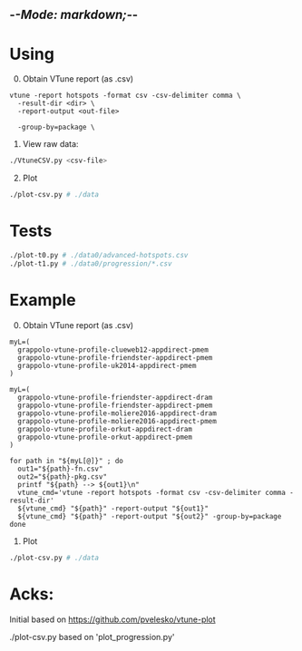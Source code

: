 -*-Mode: markdown;-*-
-----------------------------------------------------------------------------

Using
=============================================================================

0. Obtain VTune report (as .csv)

```
vtune -report hotspots -format csv -csv-delimiter comma \
  -result-dir <dir> \
  -report-output <out-file>

  -group-by=package \
```


1. View raw data:

```sh
./VtuneCSV.py <csv-file>
```

2. Plot

```sh
./plot-csv.py # ./data
```

Tests
=============================================================================

```sh
./plot-t0.py # ./data0/advanced-hotspots.csv
./plot-t1.py # ./data0/progression/*.csv
```


Example
=============================================================================

0. Obtain VTune report (as .csv)

```
myL=(
  grappolo-vtune-profile-clueweb12-appdirect-pmem
  grappolo-vtune-profile-friendster-appdirect-pmem
  grappolo-vtune-profile-uk2014-appdirect-pmem
)

myL=(
  grappolo-vtune-profile-friendster-appdirect-dram
  grappolo-vtune-profile-friendster-appdirect-pmem
  grappolo-vtune-profile-moliere2016-appdirect-dram
  grappolo-vtune-profile-moliere2016-appdirect-pmem
  grappolo-vtune-profile-orkut-appdirect-dram
  grappolo-vtune-profile-orkut-appdirect-pmem
)

for path in "${myL[@]}" ; do
  out1="${path}-fn.csv"
  out2="${path}-pkg.csv"
  printf "${path} --> ${out1}\n"
  vtune_cmd='vtune -report hotspots -format csv -csv-delimiter comma -result-dir'
  ${vtune_cmd} "${path}" -report-output "${out1}"
  ${vtune_cmd} "${path}" -report-output "${out2}" -group-by=package
done
```

1. Plot

```sh
./plot-csv.py # ./data
```


Acks:
=============================================================================

Initial based on https://github.com/pvelesko/vtune-plot

./plot-csv.py based on 'plot_progression.py'
